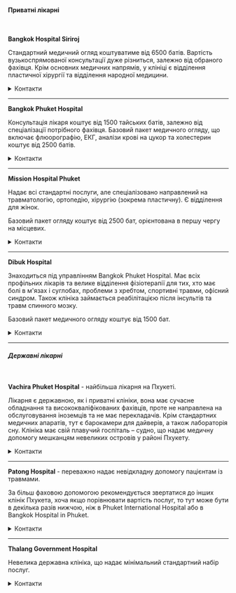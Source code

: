 #### Приватні лікарні

</br>

**Bangkok Hospital Siriroj**

Стандартний медичний огляд коштуватиме від 6500 батів. Вартість вузькоспрямованої консультації дуже різниться, залежно від обраного фахівця. Крім основних медичних напрямів, у клініці є відділення пластичної хірургії та відділення народної медицини.

<details>
<summary>Контакти</summary>

Адреса: 44 Chalermprakiat Ror 9 Road, Wichit, Mueang Phuket District, Chang Wat Phuket 83000

Телефон: +66 76 361 888
</details>

***

**Bangkok Phuket Hospital**

Консультація лікаря коштує від 1500 тайських батів, залежно від спеціалізації потрібного фахівця. Базовий пакет медичного огляду, що включає флюорографію, ЕКГ, аналізи крові на цукор та холестерин коштує від 2500 батів.

<details>
<summary>Контакти</summary>

 Адреса: 2/1 Hongyok utis Rd.
 
 Телефон: +(66 76) 254-421
</details>

***

**Mission Hospital Phuket**

Надає всі стандартні послуги, але спеціалізовано направлений на травматологію, ортопедію, хірургію (зокрема пластичну). Є відділення для жінок.

Базовий пакет огляду коштує від 2500 бат, орієнтована в першу чергу на місцевих.


<details>
<summary>Контакти</summary>

 Адреса: 4/1 Thepkrasattri Rd., Amphur Muang
 
 Телефон: +(66 76) 237-220-5
</details>

***

**Dibuk Hospital**

Знаходиться під управлінням Bangkok Phuket Hospital. Має всіх профільних лікарів та велике відділення фізіотерапії для тих, хто має болі в м'язах і суглобах, проблеми з хребтом, спортивні травми, офісний синдром. Також клініка займається реабілітацією після інсультів та травм спинного мозку. 

Базовий пакет медичного огляду коштує від 1500 бат.

<details>
<summary>Контакти</summary>

Адреса: 89 / 8-9 Moo 2 Chaofa Rd Wichit, Mueang Phuket District, Phuket 83000

Телефон: +66 76 298 298
</details>

***

##### Державні лікарні

</br>

**Vachira Phuket Hospital** - найбільша лікарня на Пхукеті.

Лікарня є державною, як і приватні клініки, вона має сучасне обладнання та висококваліфікованих фахівців, проте не направлена на обслуговування іноземців та не має перекладачів. Крім стандартних медичних апаратів, тут є барокамери для дайверів, а також лабораторія сну. Клініка має свій плавучий госпіталь – судно, що надає медичну допомогу мешканцям невеликих островів у районі Пхукету.

<details>
<summary>Контакти</summary>

Адреса: Yaowarat Road, Phuket City 83000

Телефон: +(66 76) 361-234
</details>

***

**Patong Hospital** - переважно надає невідкладну допомогу пацієнтам із травмами. 

За більш фаховою допомогою рекомендується звертатися до інших клінік Пхукета, хоча якщо порівнювати вартість послуг, то тут може бути в декілька разів нижчою, ніж в Phuket International Hospital або в Bangkok Hospital in Phuket.

<details>
<summary>Контакти</summary>

Адреса: Sawatdirak Road, Patong Beach, Phuket 83150
 
Телефон: +(66 76) 344-225 / 340444 (швидка)
</details>

***

**Thalang Government Hospital**

Невелика державна клініка, що надає мінімальний стандартний набір послуг.

<details>
<summary>Контакти</summary>

Адреса: Thepkrasattri Road, Thalang, Phuket 83110

Телефон: +(66 76) 311-111
</details>

